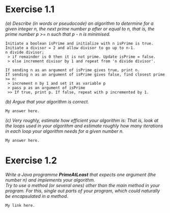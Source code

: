 # Exercise 1.1

*(a) Describe (in words or pseudocode) an algorithm to determine for a given
integer n, the next prime number p after or equal to n, that is, the prime
number p >= n such that p - n is minimised.*  
```
Initiate a boolean isPrime and initialize with n isPrime is true.
Initiate a divisor = 2 and allow divisor to go up to n-1.
n divide divisor;  
 > if remainder is 0 then it is not prime. Update isPrime = false.  
 > else increment divisor by 1 and repeat from 'n divide divisor'.  

If sending n as an argument of isPrime gives true, print n.
If sending n as an argument of isPrime gives false, find closest prime >= n:  
 > increment n by 1 and set it as variable p
 > pass p as an argument of isPrime
 >> If true, print p. If false, repeat with p incremented by 1.
```

*(b) Argue that your algorithm is correct.*  
```
My answer here.
```

*(c) Very roughly, estimate how efficient your algorithm is: That is, look at
the loops used in your algorithm and estimate roughly how many iterations in
each loop your algorithm needs for a given number n.*  
```
My answer here.
```

# Exercise 1.2

_Write a Java programme **PrimeAtLeast** that expects one argument (the number
n) and implements your algorithm._  
_Try to use a method (or several ones) other than the main method in your
program. For this, single out parts of your program, which could naturally
be encapsulated in a method._

```
My link here.
```
